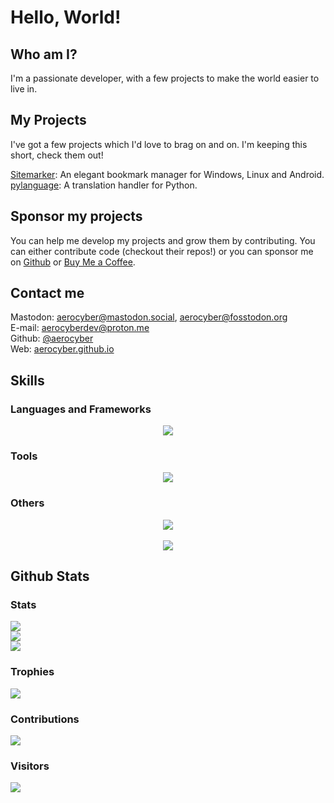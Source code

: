 # Hello, World!

## Who am I?

I'm a passionate developer, with a few projects to make the world easier to live in.

## My Projects

I've got a few projects which I'd love to brag on and on. I'm keeping this short, check them out!

[Sitemarker](https://github.com/aerocyber/sitemarker): An elegant bookmark manager for Windows, Linux and Android. <br/>
[pylanguage](https://github.com/aerocyber/pylanguage): A translation handler for Python.

## Sponsor my projects

You can help me develop my projects and grow them by contributing. You can either contribute code (checkout their repos!) or you can sponsor me on [Github](https://github.com/sponsors/aerocyber) or [Buy Me a Coffee](https://buymeacoffee.com/aerocyber).

## Contact me

Mastodon: [aerocyber@mastodon.social](https://mastodon.social/@aerocyber@mastodon.social), [aerocyber@fosstodon.org](https://mastodon.social/@aerocyber@fosstodon.org) <br/>
E-mail: [aerocyberdev@proton.me](mailto:aerocyberdev@proton.me) <br/>
Github: [@aerocyber](https://github.com/aerocyber)<br/>
Web: [aerocyber.github.io](https://aerocyber.github.io)<br/>


## Skills

### Languages and Frameworks
<div align="center">
	<img src="https://go-skill-icons.vercel.app/api/icons?i=js,html,css,py,dart,flutter,c,java,lua,md,ts,bash,flask,react,bulma,gtk,kotlin,latex"/>
</div>

### Tools
<div align="center">
	<img src="https://go-skill-icons.vercel.app/api/icons?i=git,docker,firebase,mysql,sqlite,androidstudio,nodejs,npm,qt,github,githubactions,gitlab,anaconda"/>
</div>

### Others
<div align="center">
	<img src="https://go-skill-icons.vercel.app/api/icons?i=arch,kali,kde,linux,ubuntu,windows"/>
	<br/> <br/>
	<img src="https://img.shields.io/badge/Inkscape-e0e0e0?style=for-the-badge&logo=inkscape&logoColor=080A13"/>
</div>

## Github Stats

### Stats

[![](https://github-readme-stats.vercel.app/api?username=aerocyber&theme=radical&hide_border=false&include_all_commits=true&count_private=true)](#Stats)<br/>
[![](https://github-readme-streak-stats.herokuapp.com/?user=aerocyber&theme=radical&hide_border=false)](#Stats)<br/>
[![](https://github-readme-stats.vercel.app/api/top-langs/?username=aerocyber&theme=radical&hide_border=false&include_all_commits=true&count_private=true&layout=compact)](#Stats)<br/>


### Trophies

[![](https://github-profile-trophy.vercel.app/?username=aerocyber&theme=radical&no-frame=false&no-bg=true&margin-w=4)](#Trophies)

### Contributions

[![](https://github-contributor-stats.vercel.app/api?username=aerocyber&limit=5&theme=monokai&combine_all_yearly_contributions=true)](#Contributions)

### Visitors

[![](https://visitcount.itsvg.in/api?id=aerocyber&icon=0&color=0)](#Visitors)
